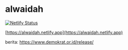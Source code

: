 # alwaidah

[![Netlify Status](https://api.netlify.com/api/v1/badges/ac3149aa-9be7-4834-9dcf-fa6882367ae7/deploy-status)](https://app.netlify.com/sites/alwaidah/deploys)

[https://alwaidah.netlify.app](https://alwaidah.netlify.app)

berita: https://www.demokrat.or.id/release/
